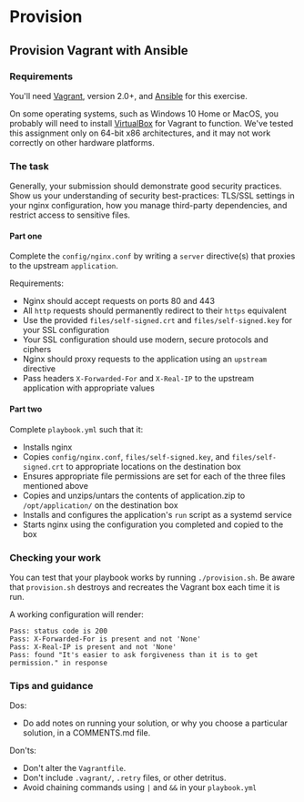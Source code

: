 # Provision

## Provision Vagrant with Ansible

### Requirements

You'll need [Vagrant](https://www.vagrantup.com/), version 2.0+, and [Ansible](https://docs.ansible.com/ansible/intro_installation.html) for this exercise.

On some operating systems, such as Windows 10 Home or MacOS, you probably will need to install [VirtualBox](https://www.virtualbox.org/) for Vagrant to function. We've tested this assignment only on 64-bit x86 architectures, and it may not work correctly on other hardware platforms.

### The task

Generally, your submission should demonstrate good security practices. Show us your understanding of security best-practices: TLS/SSL settings in your nginx configuration, how you manage third-party dependencies, and restrict access to sensitive files.

#### Part one

Complete the `config/nginx.conf` by writing a `server` directive(s) that proxies to the upstream `application`.

Requirements:

- Nginx should accept requests on ports 80 and 443
- All `http` requests should permanently redirect to their `https` equivalent
- Use the provided `files/self-signed.crt` and `files/self-signed.key` for your SSL configuration
- Your SSL configuration should use modern, secure protocols and ciphers
- Nginx should proxy requests to the application using an `upstream` directive
- Pass headers `X-Forwarded-For` and `X-Real-IP` to the upstream application with appropriate values

#### Part two

Complete `playbook.yml` such that it:

- Installs nginx
- Copies `config/nginx.conf`, `files/self-signed.key`, and `files/self-signed.crt` to appropriate locations on the destination box
- Ensures appropriate file permissions are set for each of the three files mentioned above
- Copies and unzips/untars the contents of application.zip to `/opt/application/` on the destination box
- Installs and configures the application's `run` script as a systemd service
- Starts nginx using the configuration you completed and copied to the box

### Checking your work

You can test that your playbook works by running `./provision.sh`. Be aware that `provision.sh` destroys and recreates the Vagrant box each time it is run.

A working configuration will render:

```
Pass: status code is 200
Pass: X-Forwarded-For is present and not 'None'
Pass: X-Real-IP is present and not 'None'
Pass: found "It's easier to ask forgiveness than it is to get permission." in response
```

### Tips and guidance

Dos:

- Do add notes on running your solution, or why you choose a particular solution, in a COMMENTS.md file.

Don'ts:

- Don't alter the `Vagrantfile`.
- Don't include `.vagrant/`, `.retry` files, or other detritus.
- Avoid chaining commands using `|` and `&&` in your `playbook.yml`
